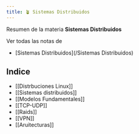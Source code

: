 ```yaml
---
title: 🪴 Sistemas Distribuidos
---
```


Resumen de la materia **Sistemas Distribuidos**

Ver todas las notas de 
- [Sistemas Distribuidos](/Sistemas Distribuidos)


## Indice
- [[Distrbuciones Linux]]
- [[Sistemas distribuidos]]
- [[Modelos Fundamentales]]
- [[TCP-UDP]]
- [[Raids]]
- [[VPN]]
- [[Aruitecturas]]

